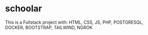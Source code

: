 # schoolar
This is a Fullstack project with: HTML, CSS, JS, PHP, POSTGRESQL, DOCKER, BOOTSTRAP, TAILWIND, NGROK
